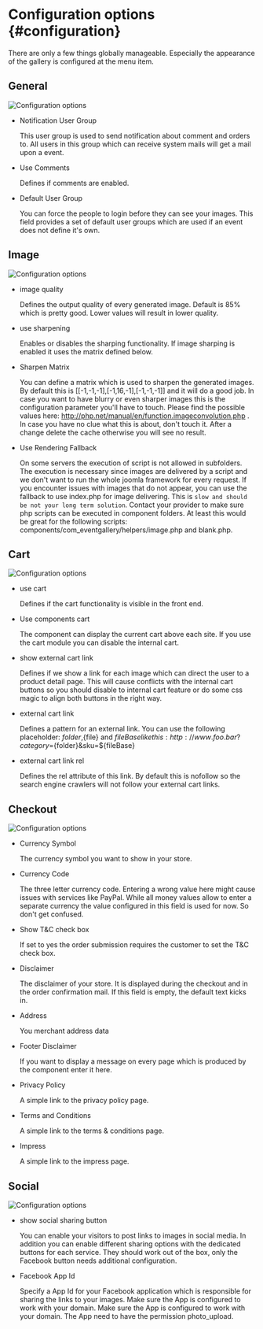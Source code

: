 # Configuration options {#configuration}

There are only a few things globally manageable. Especially the appearance of the gallery is configured at the menu item.

## General

![Configuration options](img/backend/backend_configuration_general.jpg)

- Notification User Group

	This user group is used to send notification about comment and orders to. All users in this group which can receive system mails will get a mail upon a event.

- Use Comments

	Defines if comments are enabled. 

- Default User Group

	You can force the people to login before they can see your images. This field provides a set of default user groups which are used if an event does not define it's own.


## Image

![Configuration options](img/backend/backend_configuration_image.jpg)

- image quality

	Defines the output quality of every generated image. Default is 85% which is pretty good. Lower values will result in lower quality.

- use sharpening

	Enables or disables the sharping functionality. If image sharping is enabled it uses the matrix defined below.

- Sharpen Matrix

	You can define a matrix which is used to sharpen the generated images. By default this is [[-1,-1,-1],[-1,16,-1],[-1,-1,-1]] and it will do a good job. In case you want to have blurry or even sharper images this is the configuration parameter you'll have to touch. Please find the possible values here: http://php.net/manual/en/function.imageconvolution.php . In case you have no clue what this is about, don't touch it. After a change delete the cache otherwise you will see no result.

- Use Rendering Fallback

	On some servers the execution of script is not allowed in subfolders. The execution is necessary since images are delivered by a script and we don't want to run the whole joomla framework for every request. If you encounter issues with images that do not appear, you can use the fallback to use index.php for image delivering. This is `slow and should be not your long term solution`. Contact your provider to make sure php scripts can be executed in component folders. At least this would be great for the following scripts: components/com_eventgallery/helpers/image.php and blank.php.


## Cart

![Configuration options](img/backend/backend_configuration_cart.jpg)

- use cart

	Defines if the cart functionality is visible in the front end.

- Use components cart

	The component can display the current cart above each site. If you use the cart module you can disable the internal cart.

- show external cart link

	Defines if we show a link for each image which can direct the user to a product detail page. This will cause conflicts with the internal cart buttons so you should disable to internal cart feature or do some css magic to align both buttons in the right way.

- external cart link

	Defines a pattern for an external link. You can use the following placeholder: ${folder},${file} and ${fileBase} like this: http://www.foo.bar?category=${folder}&amp;sku=${fileBase}

- external cart link rel
	
	Defines the rel attribute of this link. By default this is nofollow so the search engine crawlers will not follow your external cart links.


## Checkout

![Configuration options](img/backend/backend_configuration_checkout.jpg)

- Currency Symbol

	The currency symbol you want to show in your store. 

- Currency Code
	
	The three letter currency code. Entering a wrong value here might cause issues with services like PayPal. While all money values allow to enter a separate currency the value configured in this field is used for now. So don't get confused. 

- Show T&C check box

	If set to yes the order submission requires the customer to set the T&C check box.

- Disclaimer

	The disclaimer of your store. It is displayed during the checkout and in the order confirmation mail. If this field is empty, the default text kicks in. 

- Address

	You merchant address data

- Footer Disclaimer

	If you want to display a message on every page which is produced by the component enter it here.

- Privacy Policy

	A simple link to the privacy policy page.

- Terms and Conditions

	A simple link to the terms & conditions page.

- Impress

	A simple link to the impress page.

## Social

![Configuration options](img/backend/backend_configuration_social.jpg)

- show social sharing button

	You can enable your visitors to post links to images in social media. In addition you can enable different sharing options with the dedicated buttons for each service. They should work out of the box, only the Facebook button needs additional configuration.

- Facebook App Id

	Specify a App Id for your Facebook application which is responsible for sharing the links to your images. Make sure the App is configured to work with your domain. Make sure the App is configured to work with your domain. The App need to have the permission photo_upload. 











